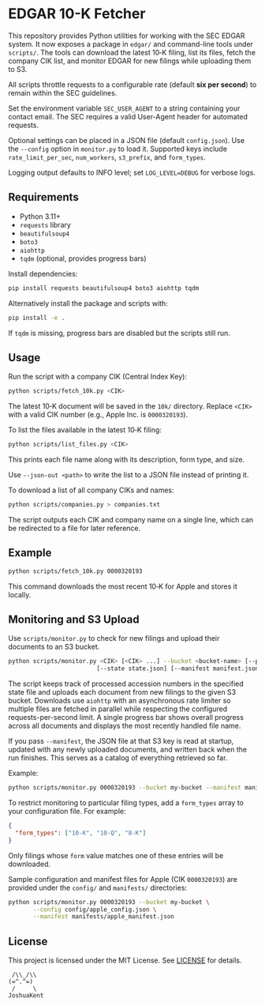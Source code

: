 # EDGAR 10-K Fetcher

This repository provides Python utilities for working with the SEC EDGAR system.
It now exposes a package in `edgar/` and command-line tools under `scripts/`.
The tools can download the latest 10‑K filing, list its files, fetch the company
CIK list, and monitor EDGAR for new filings while uploading them to S3.

All scripts throttle requests to a configurable rate (default **six per second**) to remain within the SEC guidelines.

Set the environment variable `SEC_USER_AGENT` to a string containing your contact email. The SEC requires a valid User-Agent header for automated requests.

Optional settings can be placed in a JSON file (default `config.json`). Use the
`--config` option in `monitor.py` to load it. Supported keys include
`rate_limit_per_sec`, `num_workers`, `s3_prefix`, and `form_types`.

Logging output defaults to INFO level; set `LOG_LEVEL=DEBUG` for verbose logs.

## Requirements

- Python 3.11+
- `requests` library
- `beautifulsoup4`
- `boto3`
- `aiohttp`
- `tqdm` (optional, provides progress bars)

Install dependencies:

```bash
pip install requests beautifulsoup4 boto3 aiohttp tqdm
```

Alternatively install the package and scripts with:

```bash
pip install -e .
```

If `tqdm` is missing, progress bars are disabled but the scripts still run.

## Usage

Run the script with a company CIK (Central Index Key):

```bash
python scripts/fetch_10k.py <CIK>
```

The latest 10‑K document will be saved in the `10k/` directory. Replace `<CIK>` with a valid CIK number (e.g., Apple Inc. is `0000320193`).

To list the files available in the latest 10‑K filing:

```bash
python scripts/list_files.py <CIK>
```
This prints each file name along with its description, form type, and size.

Use `--json-out <path>` to write the list to a JSON file instead of printing it.

To download a list of all company CIKs and names:

```bash
python scripts/companies.py > companies.txt
```

The script outputs each CIK and company name on a single line, which can be
redirected to a file for later reference.

## Example

```bash
python scripts/fetch_10k.py 0000320193
```

This command downloads the most recent 10‑K for Apple and stores it locally.

## Monitoring and S3 Upload

Use `scripts/monitor.py` to check for new filings and upload their documents to an S3 bucket.

```bash
python scripts/monitor.py <CIK> [<CIK> ...] --bucket <bucket-name> [--prefix path/] \
                         [--state state.json] [--manifest manifest.json]
```

The script keeps track of processed accession numbers in the specified state file and uploads each document from new filings to the given S3 bucket.
Downloads use `aiohttp` with an asynchronous rate limiter so multiple files are fetched in parallel while respecting the configured requests-per-second limit. A single progress bar shows overall progress across all documents and displays the most recently handled file name.

If you pass `--manifest`, the JSON file at that S3 key is read at startup,
updated with any newly uploaded documents, and written back when the run
finishes. This serves as a catalog of everything retrieved so far.

Example:

```bash
python scripts/monitor.py 0000320193 --bucket my-bucket --manifest manifests/apple_manifest.json
```

To restrict monitoring to particular filing types, add a `form_types` array to
your configuration file. For example:

```json
{
  "form_types": ["10-K", "10-Q", "8-K"]
}
```

Only filings whose `form` value matches one of these entries will be downloaded.

Sample configuration and manifest files for Apple (CIK `0000320193`) are provided under the `config/` and `manifests/` directories:

```bash
python scripts/monitor.py 0000320193 --bucket my-bucket \
       --config config/apple_config.json \
       --manifest manifests/apple_manifest.json
```


## License

This project is licensed under the MIT License. See [LICENSE](LICENSE) for details.

```
 /\\_/\\
(=^.^=)
 /     \
JoshuaKent
```